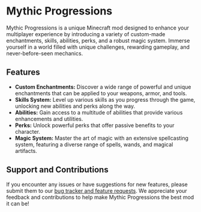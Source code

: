 # Mythic Progressions

Mythic Progressions is a unique Minecraft mod designed to enhance your multiplayer experience by introducing a variety of custom-made enchantments, skills, abilities, perks, and a robust magic system. Immerse yourself in a world filled with unique challenges, rewarding gameplay, and never-before-seen mechanics.

## Features

- **Custom Enchantments:** Discover a wide range of powerful and unique enchantments that can be applied to your weapons, armor, and tools.
- **Skills System:** Level up various skills as you progress through the game, unlocking new abilities and perks along the way.
- **Abilities:** Gain access to a multitude of abilities that provide various enhancements and utilities.
- **Perks:** Unlock powerful perks that offer passive benefits to your character.
- **Magic System:** Master the art of magic with an extensive spellcasting system, featuring a diverse range of spells, wands, and magical artifacts.

## Support and Contributions

If you encounter any issues or have suggestions for new features, please submit them to our [bug tracker and feature requests](https://discord.gg/c4UfDnAMWZ). We appreciate your feedback and contributions to help make Mythic Progressions the best mod it can be!
